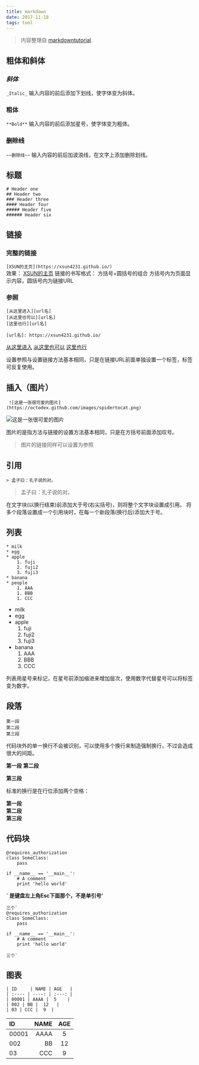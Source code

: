 ```yaml
---
title: markdown
date: 2017-11-18
tags: tool
---
```


> 内容整理自 [markdowntutorial](https://www.markdowntutorial.com/).

## 粗体和斜体

### _斜体_
` _Italic_ `
输入内容的前后添加下划线，使字体变为斜体。

### **粗体**
` **Bold** `
输入内容的前后添加星号，使字体变为粗体。


### ~~删除线~~
` ~~删除线~~ `
输入内容的前后加波浪线，在文字上添加删除划线。
## 标题

```
# Header one
## Header two 
### Header three
#### Header four
##### Header five
###### Header six
```


## 链接
### 完整的链接
` [XSUN的主页](https://xsun4231.github.io/) `  
效果： [XSUN的主页](https://xsun4231.github.io/)
链接的书写格式： 方括号+圆括号的组合 方括号内为页面显示内容，圆括号内为链接URL
### 参照
```
[从这里进入][url名]
[从这里也可以][url名]
[这里也行][url名]

[url名]: https://xsun4231.github.io/
```

[从这里进入][url名]
[从这里也可以][url名]
[这里也行][url名]

[url名]: https://xsun4231.github.io/

设置参照与设置链接方法基本相同，只是在链接URL前面单独设置一个标签，标签可反复使用。

## 插入（图片）

` ![这是一张很可爱的图片](https://octodex.github.com/images/spidertocat.png)`

![这是一张很可爱的图片](https://octodex.github.com/images/spidertocat.png)

图片的是指方法与链接的设置方法基本相同，只是在方括号前面添加叹号。
> 图片的链接同样可以设置为参照

## 引用
` > 孟子曰：孔子说的对。 `
> 孟子曰：孔子说的对。

在文字块(以换行结束)前添加大于号(右尖括号)，则将整个文字块设置成引用。
将多个段落设置成一个引用块时，在每一个新段落(换行后)添加大于号。

## 列表

```
* milk
* egg
* apple
    1. fuji
    2. fuji2
    3. fuji3
* banana
* people
    1. AAA
    1. BBB
    1. CCC
```
* milk
* egg
* apple
    1. fuji
    2. fuji2
    3. fuji3
* banana
    1. AAA
    1. BBB
    1. CCC

列表用星号来标记，在星号前添加缩进来增加层次，使用数字代替星号可以将标签变为数字。


## 段落
```
第一段
第二段
第三段
```
代码块外的单一换行不会被识别，可以使用多个换行来制造强制换行，不过会造成很大的间距。


**第一段**
**第二段**


**第三段**

标准的换行是在行位添加两个空格：

**第一段**  
**第二段**  
**第三段**

## 代码块


```
@requires_authorization
class SomeClass:
    pass

if __name__ == '__main__':
    # A comment
    print 'hello world'
```


**` 是键盘左上角Esc下面那个，不是单引号'**
```
三个` 
@requires_authorization
class SomeClass:
    pass

if __name__ == '__main__':
    # A comment
    print 'hello world'

三个`
```

## 图表
```
| ID     | NAME | AGE   |
| :---- | ----: | :---: |
| 00001 | AAAA |  5    |
| 002 | BB |  12   |
| 03 | CCC |  9  |
```

| ID     | NAME | AGE   |
| :---- | ----: | :---: |
| 00001 | AAAA |  5    |
| 002 | BB |  12   |
| 03 | CCC |  9  |
